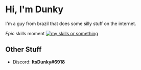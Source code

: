 # Hi, I'm Dunky
I'm a guy from brazil that does some silly stuff on the internet.

*Epic* skills moment
[![my skills or something](https://skillicons.dev/icons?i=ts,js,deno,cs,dotnet,vscode,godot&perline=3)](https://skillicons.dev)

## Other Stuff
- Discord: **ItsDunky#6918**
